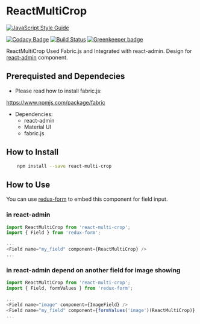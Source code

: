 # ReactMultiCrop


[![JavaScript Style Guide](https://cdn.rawgit.com/standard/standard/master/badge.svg)](https://github.com/standard/standard)

[![Codacy Badge](https://api.codacy.com/project/badge/Grade/0ea45a02956a4ca78eb39823c15b1cc8)](https://app.codacy.com/app/berviantoleo/ReactMultiCrop?utm_source=github.com&utm_medium=referral&utm_content=bervProject/ReactMultiCrop&utm_campaign=Badge_Grade_Settings)
[![Build Status](https://travis-ci.org/bervProject/ReactMultiCrop.svg?branch=master)](https://travis-ci.org/bervProject/ReactMultiCrop) [![Greenkeeper badge](https://badges.greenkeeper.io/bervProject/ReactMultiCrop.svg)](https://greenkeeper.io/)

ReactMultiCrop Used Fabric.js and Integrated with react-admin. Design for [react-admin](https://github.com/marmelab/react-admin) component.

## Prerequisted and Dependecies

* Please read how to install fabric.js:

https://www.npmjs.com/package/fabric

* Dependencies:
  * react-admin
  * Material UI
  * fabric.js

## How to Install

```bash
    npm install --save react-multi-crop
```

## How to Use

You can use [redux-form](https://redux-form.com) to embed this component for field input.

### in react-admin

```js
import ReactMultiCrop from 'react-multi-crop';
import { Field } from 'redux-form';

...
<Field name="my_field" component={ReactMultiCrop} />
...
```
### in react-admin depend on another field for image showing

```js
import ReactMultiCrop from 'react-multi-crop';
import { Field, formValues } from 'redux-form';

...
<Field name="image" component={ImageField} />
<Field name="my_field" component={formValues('image')(ReactMultiCrop)} />
...
```
